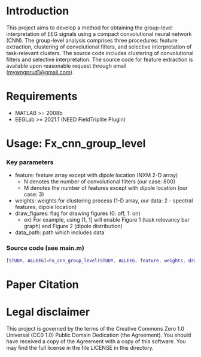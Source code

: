 # Introduction
This project aims to develop a method for obtaining the group-level interpretation of EEG signals using a compact convolutional neural network (CNN). 
The group-level analysis comprises three procedures: feature extraction, clustering of convolutional filters, and selective interpretation of task-relevant clusters. 
The source code includes clustering of convolutional filters and selective interpretation.
The source code for feature extraction is available upon reasonable request through email (mywngprud1@gmail.com).

# Requirements
* MATLAB >= 2008b
* EEGLab >= 2021.1 (NEED FieldTriplite Plugin)

# Usage: Fx_cnn_group_level
### Key parameters
* feature: feature array except with dipole location (NXM 2-D array)
  * N denotes the number of convolutional filters (our case: 800)
  * M denotes the number of features except with dipole location (our case: 3)
* weights: weights for clustering process (1-D array, our data: 2 - spectral features, dipole location)
* draw_figures: flag for drawing figures (0: off, 1: on)
  * ex) For example, using [1, 1] will enable Figure 1 (task relevancy bar graph) and Figure 2 (dipole distribution)
* data_path: path which includes data
### Source code (see main.m)
```MATLAB
[STUDY, ALLEEG]=Fx_cnn_group_level(STUDY, ALLEEG, feature, weights, draw_figures, data_path);
```

# Paper Citation

# Legal disclaimer
This project is governed by the terms of the Creative Commons Zero 1.0 Universal (CC0 1.0) Public Domain Dedication (the Agreement). You should have received a copy of the Agreement with a copy of this software. 
You may find the full license in the file LICENSE in this directory.
